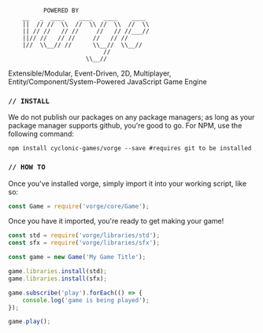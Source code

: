 ```
          POWERED BY
    __   _  ____    ____   ____    ____
    ||  // //  \\  //  \\ //  \\  //  \\
    || // //   // //     //   // //___//
    ||// //   // //     //   // //
    |//  \\__// //      \\__//  \\__//
                           //
                      \\__//
```

Extensible/Modular, Event-Driven, 2D, Multiplayer,
Entity/Component/System-Powered JavaScript Game Engine

### `// INSTALL`

We do not publish our packages on any package managers; as long as your package
manager supports github, you're good to go. For NPM, use the following command:

```shell
npm install cyclonic-games/vorge --save #requires git to be installed
```

### `// HOW TO`

Once you've installed vorge, simply import it into your working script, like so:

```javascript
const Game = require('vorge/core/Game');
```

Once you have it imported, you're ready to get making your game!

```javascript
const std = require('vorge/libraries/std');
const sfx = require('vorge/libraries/sfx');

const game = new Game('My Game Title');

game.libraries.install(std);
game.libraries.install(sfx);

game.subscribe('play').forEach(() => {
    console.log('game is being played');
});

game.play();
```

